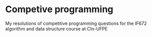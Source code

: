 # Competive programming
My resolutions of competitive programming questions for the IF672 algorithm and data structure course at CIn-UFPE
